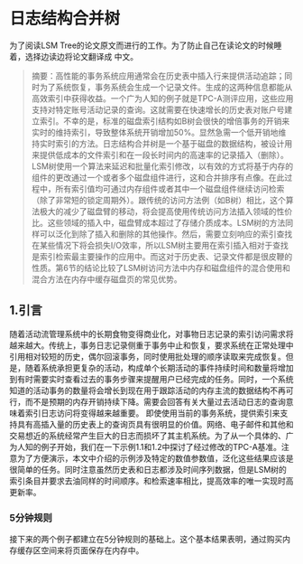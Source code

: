 # 日志结构合并树

为了阅读LSM Tree的论文原文而进行的工作。为了防止自己在读论文的时候睡着，选择边读边将论文翻译成
中文。

> 摘要：高性能的事务系统应用通常会在历史表中插入行来提供活动追踪；同时为了系统恢复，事务系统会生成一个记录文件。生成的这两种信息都能从高效索引中获得收益。一个广为人知的例子就是TPC-A测评应用，这些应用支持对特定账号活动记录的查询。这就需要在快速增长的历史表对账户号建立索引。不幸的是，标准的磁盘索引结构如B树会很快的增倍事务的开销来实时的维持索引，导致整体系统开销增加50%。显然急需一个低开销地维持实时索引的方法。日志结构合并树是一个基于磁盘的数据结构，被设计用来提供低成本的文件索引和在一段长时间内的高速率的记录插入（删除）。
> LSM树使用一个算法来延迟和批量化索引修改，以有效的方式将基于内存的组件的更改通过一个或者多个磁盘组件进行，这和合并排序有点像。在此过程中，所有索引值均可通过内存组件或者其中一个磁盘组件继续访问检索（除了非常短的锁定周期外）。跟传统的访问方法例（如B树）相比，这个算法极大的减少了磁盘臂的移动，将会提高使用传统访问方法插入领域的性价比。这些领域的插入中，磁盘臂成本超过了存储介质成本。LSM树的方法同样可以泛化到除了插入和删除的其他操作。然后，需要立刻响应的索引查找在某些情况下将会损失I/O效率，所以LSM树主要用在索引插入相对于查找是索引检索最主要操作的应用中。而这对于历史表、记录文件都是很皮鞭的性质。第6节的结论比较了LSM树访问方法中内存和磁盘组件的混合使用和混合方法在内存中缓存磁盘页的常见优势。

## 1.引言

随着活动流管理系统中的长期食物变得商业化，对事物日志记录的索引访问需求将越来越大。传统上，事务日志记录侧重于事务中止和恢复，要求系统在正常处理中引用相对较短的历史，偶尔回滚事务，同时使用批处理的顺序读取来完成恢复。但是，随着系统承担更复杂的活动，构成单个长期活动的事件持续时间和数量将增加到有时需要实时查看过去的事务步骤来提醒用户已经完成的任务。同时，一个系统知道的活动事务的数量将会增长到现在用于跟踪活动的内存主流的数据结构不再可行，而不是预期的内存开销持续下降。需要会回答有关大量过去活动日志的查询意味着索引日志访问将变得越来越重要。
即使使用当前的事务系统，提供索引来支持具有高插入量的历史表上的查询页具有很明显的价值。网络、电子邮件和其他和交易想近的系统经常产生巨大的日志而损坏了其主机系统。为了从一个具体的、广为人知的例子开始，我们在一下示例1.1和1.2中探讨了经过修改的TPC-A基准。注意为了方便演示，本文中介绍的示例涉及特定的数值参数值，泛化这些结果应该是很简单的任务。同时注意虽然历史表和日志都涉及时间序列数据，但是LSM树的索引条目并要求去油同样的时间顺序。和检索速率相比，提高效率的唯一实现时高更新率。

### 5分钟规则

接下来的两个例子都建立在5分钟规则的基础上。这个基本结果表明，通过购买内存缓存区空间来将页面保存在内存中。











